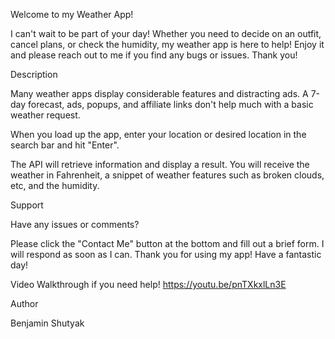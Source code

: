 
Welcome to my Weather App!  

I can't wait to be part of your day! Whether you need to decide on an outfit, cancel plans, or check the humidity, my weather app is here to help! Enjoy it and please reach out to me if you find any bugs or issues. Thank you!  

Description  

Many weather apps display considerable features and distracting ads. A 7-day forecast, ads, popups, and affiliate links don't help much with a basic weather request.  

When you load up the app, enter your location or desired location in the search bar and hit "Enter".   

The API will retrieve information and display a result. You will receive the weather in Fahrenheit, a snippet of weather features such as broken clouds, etc, and the humidity.

Support  

Have any issues or comments?

Please click the "Contact Me" button at the bottom and fill out a brief form. I will respond as soon as I can.   Thank you for using my app! Have a fantastic day! 

Video Walkthrough if you need help!
https://youtu.be/pnTXkxlLn3E

Author

Benjamin Shutyak
